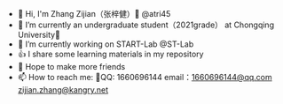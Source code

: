 - 👋 Hi, I'm Zhang Zijian（张梓健）🐑 @atri45
- 🌱 I’m currently an undergraduate student（2021grade） at Chongqing University🏫
- 🔭 I’m currently working on START-Lab @ST-Lab
- 👍 I share some learning materials in my repository
- 🥰 Hope to make more friends
- 📫 How to reach me: 🐧QQ: 1660696144
                       email：1660696144@qq.com
                              zijian.zhang@kangry.net
